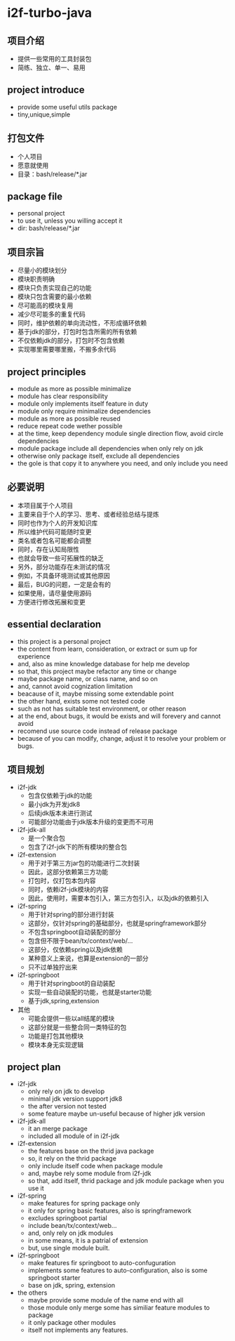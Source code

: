 # i2f-turbo-java

## 项目介绍

- 提供一些常用的工具封装包
- 简练、独立、单一、易用

## project introduce

- provide some useful utils package
- tiny,unique,simple

## 打包文件

- 个人项目
- 愿意就使用
- 目录：bash/release/*.jar

## package file

- personal project
- to use it, unless you willing accept it
- dir: bash/release/*.jar

## 项目宗旨

- 尽量小的模块划分
- 模块职责明确
- 模块只负责实现自己的功能
- 模块只包含需要的最小依赖
- 尽可能高的模块复用
- 减少尽可能多的重复代码
- 同时，维护依赖的单向流动性，不形成循环依赖
- 基于jdk的部分，打包时包含所需的所有依赖
- 不仅依赖jdk的部分，打包时不包含依赖
- 实现哪里需要哪里搬，不搬多余代码

## project principles

- module as more as possible minimalize
- module has clear responsibility
- module only implements itself feature in duty
- module only require minimalize dependencies
- module as more as possible reused
- reduce repeat code wether possible
- at the time, keep dependency module single direction flow, avoid circle dependencies
- module package include all dependencies when only rely on jdk
- otherwise only package itself, exclude all dependencies
- the gole is that copy it to anywhere you need, and only include you need

## 必要说明
- 本项目属于个人项目
- 主要来自于个人的学习、思考、或者经验总结与提炼
- 同时也作为个人的开发知识库
- 所以维护代码可能随时变更
- 类名或者包名可能都会调整
- 同时，存在认知局限性
- 也就会导致一些可拓展性的缺乏
- 另外，部分功能存在未测试的情况
- 例如，不具备环境测试或其他原因
- 最后，BUG的问题，一定是会有的
- 如果使用，请尽量使用源码
- 方便进行修改拓展和变更

## essential declaration

- this project is a personal project
- the content from learn, consideration, or extract or sum up for experience
- and, also as mine knowledge database for help me develop
- so that, this project maybe refactor any time or change
- maybe package name, or class name, and so on
- and, cannot avoid cognization limitation
- beacause of it, maybe missing some extendable point
- the other hand, exists some not tested code
- such as not has suitable test environment, or other reason
- at the end, about bugs, it would be exists and will forevery and cannot avoid
- recomend use source code instead of release package
- because of you can modify, change, adjust it to resolve your problem or bugs.

## 项目规划

- i2f-jdk
  - 包含仅依赖于jdk的功能
  - 最小jdk为开发jdk8
  - 后续jdk版本未进行测试
  - 可能部分功能由于jdk版本升级的变更而不可用
- i2f-jdk-all
  - 是一个聚合包
  - 包含了i2f-jdk下的所有模块的整合包
- i2f-extension
  - 用于对于第三方jar包的功能进行二次封装
  - 因此，这部分依赖第三方功能
  - 打包时，仅打包本包内容
  - 同时，依赖i2f-jdk模块的内容
  - 因此，使用时，需要本包引入，第三方包引入，以及jdk的依赖引入
- i2f-spring
  - 用于针对spring的部分进行封装
  - 这部分，仅针对spring的基础部分，也就是springframework部分
  - 不包含springboot自动装配的部分
  - 包含但不限于bean/tx/context/web/...
  - 这部分，仅依赖spring以及jdk依赖
  - 某种意义上来说，也算是extension的一部分
  - 只不过单独拧出来
- i2f-springboot
  - 用于针对springboot的自动装配
  - 实现一些自动装配的功能，也就是starter功能
  - 基于jdk,spring,extension
- 其他
  - 可能会提供一些以all结尾的模块
  - 这部分就是一些整合同一类特征的包
  - 功能是打包其他模块
  - 模块本身无实现逻辑

## project plan

- i2f-jdk
  - only rely on jdk to develop
  - minimal jdk version support jdk8
  - the after version not tested
  - some feature maybe un-useful because of higher jdk version
- i2f-jdk-all
  - it an merge package
  - included all module of in i2f-jdk
- i2f-extension
  - the features base on the thrid java package
  - so, it rely on the thrid package
  - only include itself code when package module
  - and, maybe rely some module from i2f-jdk
  - so that, add itself, thrid package and jdk module package when you use it
- i2f-spring
  - make features for spring package only
  - it only for spring basic features, also is springframework
  - excludes springboot partial
  - include bean/tx/context/web...
  - and, only rely on jdk modules
  - in some means, it is a patrial of extension
  - but, use single module built.
- i2f-springboot
  - make features fir springboot to auto-confuguration
  - implements some features to auto-configuration, also is some springboot starter
  - base on jdk, spring, extension
- the others
  - maybe provide some module of the name end with all
  - those module only merge some has similiar feature modules to package
  - it only package other modules
  - itself not implements any features.
